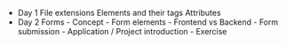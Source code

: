  - Day 1
    File extensions
    Elements and their tags
    Attributes
- Day 2
    Forms
        - Concept
        - Form elements
        - Frontend vs Backend
        - Form submission
        - Application / Project introduction
        - Exercise